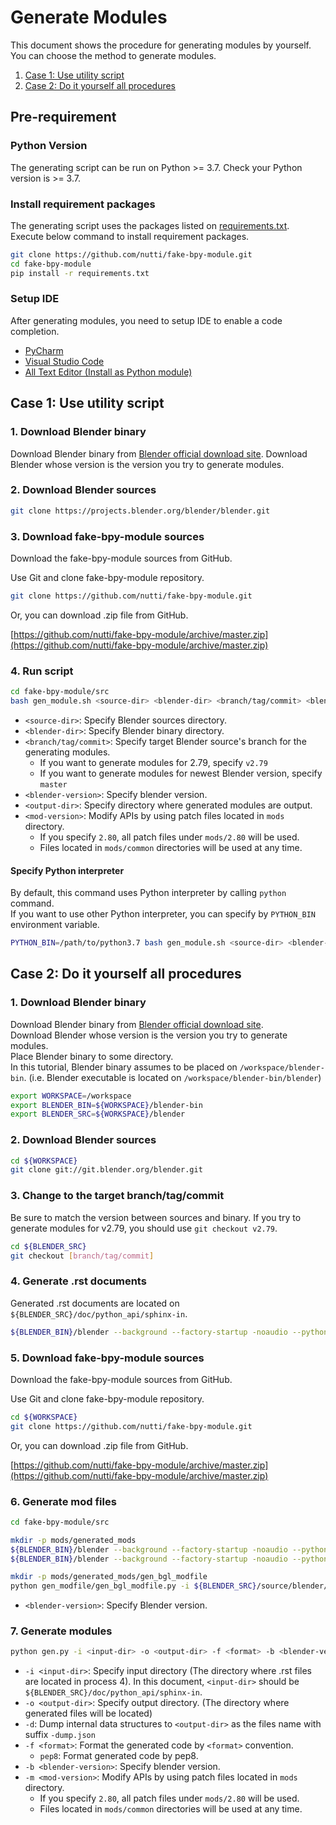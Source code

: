 <!-- markdownlint-disable MD024 -->

# Generate Modules

This document shows the procedure for generating modules by yourself.  
You can choose the method to generate modules.

1. [Case 1: Use utility script](#case-1-use-utility-script)
2. [Case 2: Do it yourself all procedures](#case-2-do-it-yourself-all-procedures)

## Pre-requirement

### Python Version

The generating script can be run on Python >= 3.7.
Check your Python version is >= 3.7.

### Install requirement packages

The generating script uses the packages listed on
[requirements.txt](../requirements.txt).  
Execute below command to install requirement packages.

```bash
git clone https://github.com/nutti/fake-bpy-module.git
cd fake-bpy-module
pip install -r requirements.txt
```

### Setup IDE

After generating modules, you need to setup IDE to enable a code completion.

* [PyCharm](docs/setup_pycharm.md)
* [Visual Studio Code](docs/setup_visual_studio_code.md)
* [All Text Editor (Install as Python module)](docs/setup_all_text_editor.md)

## Case 1: Use utility script

### 1. Download Blender binary

Download Blender binary from [Blender official download site](https://download.blender.org/release/).
Download Blender whose version is the version you try to generate modules.

### 2. Download Blender sources

```bash
git clone https://projects.blender.org/blender/blender.git
```

### 3. Download fake-bpy-module sources

Download the fake-bpy-module sources from GitHub.

Use Git and clone fake-bpy-module repository.

```bash
git clone https://github.com/nutti/fake-bpy-module.git
```

Or, you can download .zip file from GitHub.

[https://github.com/nutti/fake-bpy-module/archive/master.zip](https://github.com/nutti/fake-bpy-module/archive/master.zip)

### 4. Run script

<!-- markdownlint-disable MD013 -->
```bash
cd fake-bpy-module/src
bash gen_module.sh <source-dir> <blender-dir> <branch/tag/commit> <blender-version> <output-dir> <mod-version>
```
<!-- markdownlint-enable MD013 -->

* `<source-dir>`: Specify Blender sources directory.
* `<blender-dir>`: Specify Blender binary directory.
* `<branch/tag/commit>`: Specify target Blender source's branch for the
  generating modules.
  * If you want to generate modules for 2.79, specify `v2.79`
  * If you want to generate modules for newest Blender version, specify `master`
* `<blender-version>`: Specify blender version.
* `<output-dir>`: Specify directory where generated modules are output.
* `<mod-version>`: Modify APIs by using patch files located in `mods` directory.
  * If you specify `2.80`, all patch files under `mods/2.80` will be used.
  * Files located in `mods/common` directories will be used at any time.

#### Specify Python interpreter

By default, this command uses Python interpreter by calling `python` command.  
If you want to use other Python interpreter, you can specify by `PYTHON_BIN`
environment variable.

<!-- markdownlint-disable MD013 -->
```bash
PYTHON_BIN=/path/to/python3.7 bash gen_module.sh <source-dir> <blender-dir> <branch/tag/commit> <output-dir> <mod-version>
```
<!-- markdownlint-enable MD013 -->

## Case 2: Do it yourself all procedures

### 1. Download Blender binary

Download Blender binary from
[Blender official download site](https://download.blender.org/release/).  
Download Blender whose version is the version you try to generate modules.  
Place Blender binary to some directory.  
In this tutorial, Blender binary assumes to be placed on
`/workspace/blender-bin`. (i.e. Blender executable is located on
`/workspace/blender-bin/blender`)

```bash
export WORKSPACE=/workspace
export BLENDER_BIN=${WORKSPACE}/blender-bin
export BLENDER_SRC=${WORKSPACE}/blender
```

### 2. Download Blender sources

```bash
cd ${WORKSPACE}
git clone git://git.blender.org/blender.git
```

### 3. Change to the target branch/tag/commit

Be sure to match the version between sources and binary.
If you try to generate modules for v2.79, you should use `git checkout v2.79`.

```bash
cd ${BLENDER_SRC}
git checkout [branch/tag/commit]
```

### 4. Generate .rst documents

Generated .rst documents are located on `${BLENDER_SRC}/doc/python_api/sphinx-in`.

<!-- markdownlint-disable MD013 -->
```bash
${BLENDER_BIN}/blender --background --factory-startup -noaudio --python-exit-code 1 --python doc/python_api/sphinx_doc_gen.py
```
<!-- markdownlint-enable MD013 -->

### 5. Download fake-bpy-module sources

Download the fake-bpy-module sources from GitHub.

Use Git and clone fake-bpy-module repository.

```bash
cd ${WORKSPACE}
git clone https://github.com/nutti/fake-bpy-module.git
```

Or, you can download .zip file from GitHub.

[https://github.com/nutti/fake-bpy-module/archive/master.zip](https://github.com/nutti/fake-bpy-module/archive/master.zip)

### 6. Generate mod files

<!-- markdownlint-disable MD013 -->
```bash
cd fake-bpy-module/src

mkdir -p mods/generated_mods
${BLENDER_BIN}/blender --background --factory-startup -noaudio --python-exit-code 1 --python gen_modfile/gen_external_modules_modfile.py -- -m addon_utils -o mods/generated_mods/gen_modules_modfile
${BLENDER_BIN}/blender --background --factory-startup -noaudio --python-exit-code 1 --python gen_modfile/gen_external_modules_modfile.py -- -m keyingsets_builtins -a -o mods/generated_mods/gen_startup_modfile

mkdir -p mods/generated_mods/gen_bgl_modfile
python gen_modfile/gen_bgl_modfile.py -i ${BLENDER_SRC}/source/blender/python/generic/bgl.c -o mods/generated_mods/gen_bgl_modfile/bgl.json
```
<!-- markdownlint-enable MD013 -->

* `<blender-version>`: Specify Blender version.

### 7. Generate modules

<!-- markdownlint-disable MD013 -->
```bash
python gen.py -i <input-dir> -o <output-dir> -f <format> -b <blender-version> -m <mod-version>
```
<!-- markdownlint-enable MD013 -->

* `-i <input-dir>`: Specify input directory (The directory where .rst files are
  located in process 4). In this document, `<input-dir>` should be
  `${BLENDER_SRC}/doc/python_api/sphinx-in`.
* `-o <output-dir>`: Specify output directory. (The directory where generated
  files will be located)
* `-d`: Dump internal data structures to `<output-dir>` as the files name with
  suffix `-dump.json`
* `-f <format>`: Format the generated code by `<format>` convention.
  * `pep8`: Format generated code by pep8.
* `-b <blender-version>`: Specify blender version.
* `-m <mod-version>`: Modify APIs by using patch files located in `mods` directory.
  * If you specify `2.80`, all patch files under `mods/2.80` will be used.
  * Files located in `mods/common` directories will be used at any time.

